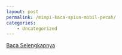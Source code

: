 ```yaml
---
layout: post
permalink: /mimpi-kaca-spion-mobil-pecah/
categories:
    - Uncategorized
---
```


[Baca Selengkapnya](/02)